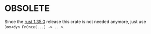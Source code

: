 # OBSOLETE

Since the [rust 1.35.0](https://blog.rust-lang.org/2019/05/23/Rust-1.35.0.html#fn-closure-traits-implemented-for-box%3Cdyn-fn*%3E) release this crate is not needed anymore, just use `Box<dyn FnOnce(...) -> ...>`.
